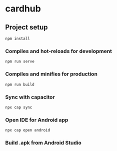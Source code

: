 # cardhub

## Project setup
```
npm install
```

### Compiles and hot-reloads for development
```
npm run serve
```

### Compiles and minifies for production
```
npm run build
```

### Sync with capacitor
```
npx cap sync
```

### Open IDE for Android app
```
npx cap open android
```

### Build .apk from Android Studio
